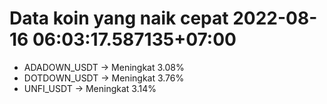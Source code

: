 # Data koin yang naik cepat 2022-08-16 06:03:17.587135+07:00

* ADADOWN_USDT -> Meningkat 3.08%
* DOTDOWN_USDT -> Meningkat 3.76%
* UNFI_USDT -> Meningkat 3.14%
